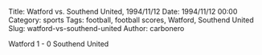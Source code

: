 Title: Watford vs. Southend United, 1994/11/12
Date: 1994/11/12 00:00
Category: sports
Tags: football, football scores, Watford, Southend United
Slug: watford-vs-southend-united
Author: carbonero


Watford 1 - 0 Southend United
